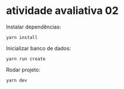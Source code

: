 # atividade avaliativa 02

Instalar dependências:

```
yarn install
```

Inicializar banco de dados:

```
yarn run create
```

Rodar projeto:

```
yarn dev
```
